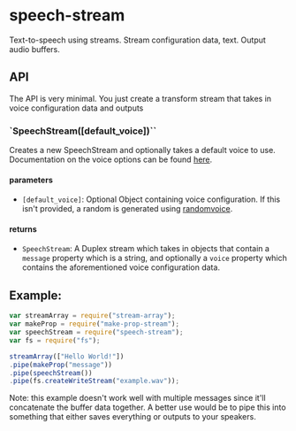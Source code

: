 # speech-stream

Text-to-speech using streams. Stream configuration data, text. Output audio buffers.

## API

The API is very minimal. You just create a transform stream that takes in voice configuration data and outputs

### `SpeechStream([default_voice])``

Creates a new SpeechStream and optionally takes a default voice to use.
Documentation on the voice options can be found [here](https://github.com/mikolalysenko/mespeak#mespeakspeakstr-options).

#### parameters

* `[default_voice]`: Optional Object containing voice configuration. If this
 isn't provided, a random is generated using [randomvoice](https://github.com/RangerMauve/randomvoice).

#### returns

* `SpeechStream`: A Duplex stream which takes in objects that contain a `message`
property which is a string, and optionally a `voice` property which contains the
aforementioned voice configuration data.

## Example:

``` javascript
var streamArray = require("stream-array");
var makeProp = require("make-prop-stream");
var speechStream = require("speech-stream");
var fs = require("fs");

streamArray(["Hello World!"])
.pipe(makeProp("message"))
.pipe(speechStream())
.pipe(fs.createWriteStream("example.wav"));
```

Note: this example doesn't work well with multiple messages since it'll
concatenate the buffer data together. A better use would be to pipe this into
something that either saves everything or outputs to your speakers.

